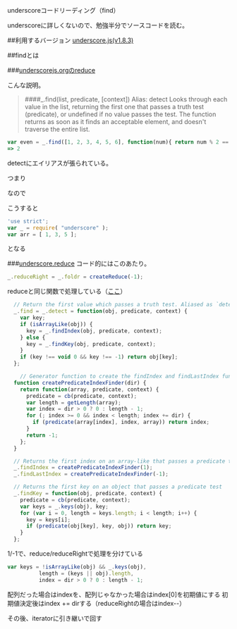 underscoreコードリーディング（find）

underscoreに詳しくないので、勉強半分でソースコードを読む。



##利用するバージョン
[underscore.js(v1.8.3)](https://github.com/jashkenas/underscore/tree/1.8.3)


##findとは


###[underscorejs.orgのreduce](http://underscorejs.org/#find)

こんな説明。
>####_.find(list, predicate, [context]) Alias: detect 
>Looks through each value in the list, returning the first one that passes a truth test (predicate), or undefined if no value passes the test.
>The function returns as soon as it finds an acceptable element, and doesn't traverse the entire list.




```javascript
var even = _.find([1, 2, 3, 4, 5, 6], function(num){ return num % 2 == 0; });
=> 2

```

detectにエイリアスが張られている。


つまり

なので

こうすると

```javascript
'use strict';
var _ = require( "underscore" );
var arr = [ 1, 3, 5 ];


```

となる


###[underscore.reduce](https://github.com/jashkenas/underscore/blob/1.8.3/underscore.js#L211)
コード的にはこのあたり。

```javascript
_.reduceRight = _.foldr = createReduce(-1);
```

reduceと同じ関数で処理している（[ここ](https://github.com/jashkenas/underscore/blob/1.8.3/underscore.js#L211)）

```javascript
  // Return the first value which passes a truth test. Aliased as `detect`.
  _.find = _.detect = function(obj, predicate, context) {
    var key;
    if (isArrayLike(obj)) {
      key = _.findIndex(obj, predicate, context);
    } else {
      key = _.findKey(obj, predicate, context);
    }
    if (key !== void 0 && key !== -1) return obj[key];
  };
```

```javascript
    // Generator function to create the findIndex and findLastIndex functions
  function createPredicateIndexFinder(dir) {
    return function(array, predicate, context) {
      predicate = cb(predicate, context);
      var length = getLength(array);
      var index = dir > 0 ? 0 : length - 1;
      for (; index >= 0 && index < length; index += dir) {
        if (predicate(array[index], index, array)) return index;
      }
      return -1;
    };
  }

  // Returns the first index on an array-like that passes a predicate test
  _.findIndex = createPredicateIndexFinder(1);
  _.findLastIndex = createPredicateIndexFinder(-1);

  // Returns the first key on an object that passes a predicate test
  _.findKey = function(obj, predicate, context) {
    predicate = cb(predicate, context);
    var keys = _.keys(obj), key;
    for (var i = 0, length = keys.length; i < length; i++) {
      key = keys[i];
      if (predicate(obj[key], key, obj)) return key;
    }
  };

```

1/-1で、reduce/reduceRightで処理を分けている


```javascript
var keys = !isArrayLike(obj) && _.keys(obj),
          length = (keys || obj).length,
          index = dir > 0 ? 0 : length - 1;
```


配列だった場合はindexを、配列じゃなかった場合はindex[0]を初期値にする
初期値決定後はindex += dirする（reduceRightの場合はindex--）

その後、iteratorに引き継いで回す


